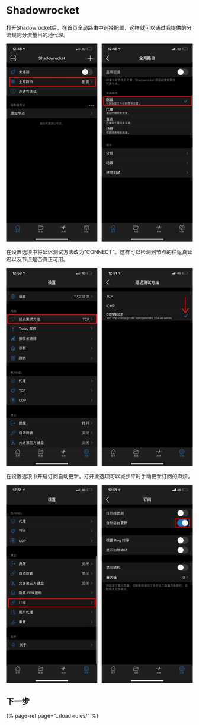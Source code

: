 # Shadowrocket

打开Shadowrocket后，在首页全局路由中选择配置，这样就可以通过我提供的分流规则分流量目的地代理。

![&#x9009;&#x62E9;&#x914D;&#x7F6E;&#x4E3A;&#x5168;&#x5C40;&#x8DEF;&#x7531;](../../.gitbook/assets/photo.jpg)



在设置选项中将延迟测试方法改为"CONNECT"。这样可以检测到节点的往返真延迟以及节点是否真正可用。

![&#x66F4;&#x6539;&#x5EF6;&#x8FDF;&#x6D4B;&#x8BD5;&#x65B9;&#x5F0F;](../../.gitbook/assets/photo2.jpg)



在设置选项中开启订阅自动更新。打开此选项可以减少平时手动更新订阅的麻烦。

![&#x6253;&#x5F00;&#x8BA2;&#x9605;&#x81EA;&#x52A8;&#x66F4;&#x65B0;](../../.gitbook/assets/photo3.jpg)

## 下一步

{% page-ref page="../load-rules/" %}


